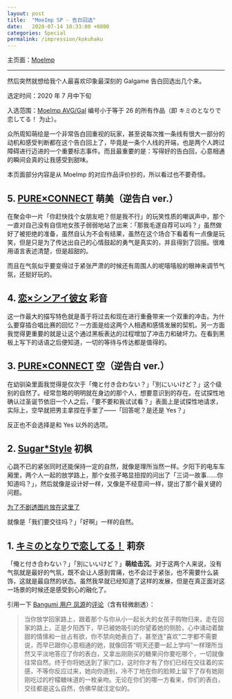 ```yaml
---
layout: post
title:  "MoeImp SP - 告白回选"
date:   2020-07-14 10:33:00 +0800
categories: Special
permalink: /impression/kokuhaku
---
```


主页面：[MoeImp](http://yoro.xyz/impression)

---

然后突然就想给我个人最喜欢印象最深刻的 Galgame 告白回选出几个来。

选定时间：2020 年 7 月中下旬

入选范围：[MoeImp AVG/Gal](http://yoro.xyz/impression、avg) 编号小于等于 26 的所有作品（即 キミのとなりで恋してる！ 为止）。

众所周知萌绘是一个非常告白回重视的玩家，甚至说每次推一条线有很大一部分的动机和感受判断都在这个告白回上了，毕竟是一条个人线的开端，也是两个人跨过障碍进行迈进的一个重要标志事件。而且最重要的是：写得好的告白回，心意相通的瞬间会真的让我感受到甜味。

本页面部分内容是从 MoeImp 的对应作品评价抄的，所以看过也不要奇怪。

## 5\. [PURE×CONNECT](./pxc) 萌美（逆告白 ver.）

在聚会中一片「你赶快找个女朋友吧？但是我不行」的玩笑性质的嘲讽声中，那个一直对自己没有自信地女孩子弱弱地站了出来：「那我毛遂自荐可以吗？」虽然做好了被拒绝的准备，虽然自认为不会有结果，虽然在这个场合下看着有一点像是玩笑，但是只是为了传达出自己的心情鼓起的勇气是真实的，并且得到了回报。很难用语言表述清楚，但是超甜的。

而且在气氛似乎要变得过于紧张严肃的时候还有周围人的呢嘻嘻般的眼神来调节气氛，还挺好玩的。

## 4\. [恋×シンアイ彼女](./ss) 彩音

这一作最大的描写特色就是善于将过去和现在进行重叠带来一个双重的冲击。为什么要穿插合唱比赛的回忆？一方面是给这两个人相遇和感情发展的契机，另一方面我觉得更重要的就是让这个通过黑板表达的过程增加了冲击力和破坏力。在看到黑板上写下的话语之后便知道，一切的等待与传达都是值得的。

## 3\. [PURE×CONNECT](./pxc) 空（逆告白 ver.）

在幼驯染里面我觉得是仅次于「俺と付き合わない？」「別にいいけど？」这个级别的自然了。经常忽略的明明就在身边的那个人，想要意识到的存在。在试探性地确认过圣诞节依旧一个人之后，「要不要和我试试看？」表面上是试探性地请求，实际上，空早就把男主拿捏在手里了——「回答呢？是还是 Yes？」

反正也不会选择是和 Yes 以外的选项。

## 2\. [Sugar\*Style](./ss) 初枫

心跳不已的紧张同时还能保持一定的自然，就像是理所当然一样。夕阳下的电车车厢里，两个人一起的放学路上，那个女孩子略显扭捏的问出了「三词一故事……你知道吗？」，然后就像是设计好一样，又像是不经意间一样，提出了那个最关键的问题。

[为了不剧透图片放在这里了](../ss-ichika-3.png)

就像是「我们要交往吗？」「好啊」一样的自然。

## 1\. [キミのとなりで恋してる！](./tonakoi) 莉奈

「俺と付き合わない？」「別にいいけど？」**萌绘击沉**。对于这两个人来说，没有气氛就是最好的气氛，既不会让人感到胃痛，也不会过于紧张，也不需要什么装饰，这就是最自然的状态。虽然我早就已经知道了这样的发展，但是在真正面对这一场景的时候还是感受到心的融化了。

引用一下 [Bangumi 用户 凤源](http://bgm.tv/user/407356)的[评论](http://bgm.tv/blog/289269)（含有轻微剧透）：

> 当你放学回家路上，跟着那个与你从小一起长大的女孩子购物归来，走在回家的路上，正是夕阳西下，早已被她吸引的你望着她的侧脸，心中涌动着酸甜的情愫和一丝占有欲，你不禁向她表白了，甚至连"喜欢"二字都不需要说，而早已跟你心意相通的她，就像回答“明天还要一起上学吗”一样理所当然又平淡地答应了你的表白，又拿出刚刚买的糖果问你要吃哪个，一切就像往常自然。终于你将她送到了家门口，这时你才有了你们已经在交往着的实感，不等你反应过来，她向你道别，冷不丁地在你的脸颊上留下了存有她刚刚吃过的柠檬糖味道的一枚亲吻。无论在你们的哪一方看来，你们的表白，交往都是这么自然，仿佛早就注定似的。

